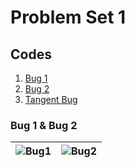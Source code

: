 # Problem Set 1

## Codes
1. [Bug 1](./Bug1.m)
2. [Bug 2](./Bug2.m)
3. [Tangent Bug](./Tangent_Bug/m)

### Bug 1 & Bug 2
![Bug1](https://github.com/user-attachments/assets/51ec43ac-1ea8-4794-9b42-80c02ec74be0) | ![Bug2](https://github.com/user-attachments/assets/88ce92f1-6888-4e3c-884a-2c047ff13306)
--- | ---

